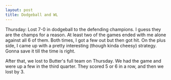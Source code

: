 ```yaml
---
layout: post
title: Dodgeball and WL
---
```


Thursday: Lost 7-0 in dodgeball to the defending champions. I guess they are the champs for a reason. At least two of the games ended with me alone against all 6 of them. Both times, I got a few out but then got hit. On the plus side, I came up with a pretty interesting (though kinda cheesy) strategy. Gonna save it till the time is right.

After that, we lost to Butter's full team on Thursday. We had the game and were up a few in the third quarter. They scored 5 or 6 in a row, and then we lost by 3.
